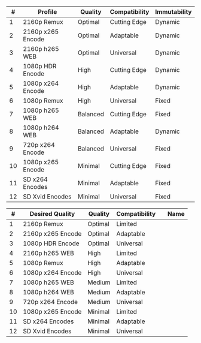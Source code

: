 
| #   | Profile           | Quality  | Compatibility | Immutability |
| --- | ----------------- | -------- | ------------- | ------------ |
| 1   | 2160p Remux       | Optimal  | Cutting Edge  | Dynamic      |
| 2   | 2160p x265 Encode | Optimal  | Adaptable     | Dynamic      |
| 3   | 2160p h265 WEB    | Optimal  | Universal     | Dynamic      |
| 4   | 1080p HDR Encode  | High     | Cutting Edge  | Dynamic      |
| 5   | 1080p x264 Encode | High     | Adaptable     | Dynamic      |
| 6   | 1080p Remux       | High     | Universal     | Fixed        |
| 7   | 1080p h265 WEB    | Balanced | Cutting Edge  | Fixed        |
| 8   | 1080p h264 WEB    | Balanced | Adaptable     | Dynamic      |
| 9   | 720p x264 Encode  | Balanced | Universal     | Fixed        |
| 10  | 1080p x265 Encode | Minimal  | Cutting Edge  | Fixed        |
| 11  | SD x264 Encodes   | Minimal  | Adaptable     | Fixed        |
| 12  | SD Xvid Encodes   | Minimal  | Universal     | Fixed        |




| #   | Desired Quality   | Quality | Compatibility |     | Name |
| --- | ----------------- | ------- | ------------- | --- | ---- |
| 1   | 2160p Remux       | Optimal | Limited       |     |      |
| 2   | 2160p x265 Encode | Optimal | Adaptable     |     |      |
| 3   | 1080p HDR Encode  | Optimal | Universal     |     |      |
| 4   | 2160p h265 WEB    | High    | Limited       |     |      |
| 5   | 1080p Remux       | High    | Adaptable     |     |      |
| 6   | 1080p x264 Encode | High    | Universal     |     |      |
| 7   | 1080p h265 WEB    | Medium  | Limited       |     |      |
| 8   | 1080p h264 WEB    | Medium  | Adaptable     |     |      |
| 9   | 720p x264 Encode  | Medium  | Universal     |     |      |
| 10  | 1080p x265 Encode | Minimal | Limited       |     |      |
| 11  | SD x264 Encodes   | Minimal | Adaptable     |     |      |
| 12  | SD Xvid Encodes   | Minimal | Universal     |     |      |

